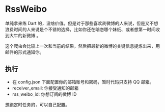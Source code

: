 # RssWeibo

单纯拿来练 Dart 的，没啥价值。但是对于那些喜欢刷微博的人来说，但是又不想浪费时间的人来说是个不错的选择，比如你还在暗恋哪个妹纸、或者想第一时间收到大牛的新微博
。

这个爬虫会比较上一次和当前的结果，然后把最新的微博的关键信息提炼出来，用邮件的形式通知你。

## 执行
* 在 config.json 下面配置你的邮箱账号和密码，暂时代码只支持 QQ 邮箱。
* receiver_email: 你接受通知的邮箱
* rss_weibo_id: 你想订阅的微博 ID
 
想跑定时任务的，可以自己配置。